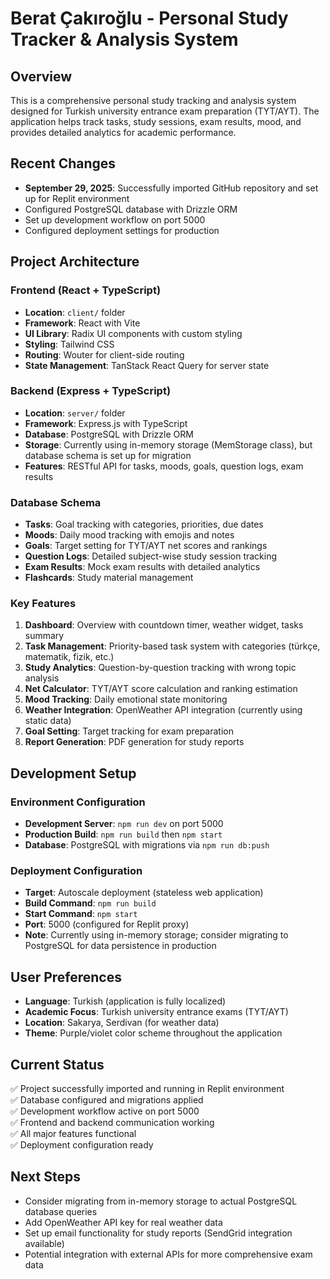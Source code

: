 # Berat Çakıroğlu - Personal Study Tracker & Analysis System

## Overview
This is a comprehensive personal study tracking and analysis system designed for Turkish university entrance exam preparation (TYT/AYT). The application helps track tasks, study sessions, exam results, mood, and provides detailed analytics for academic performance.

## Recent Changes
- **September 29, 2025**: Successfully imported GitHub repository and set up for Replit environment
- Configured PostgreSQL database with Drizzle ORM
- Set up development workflow on port 5000 
- Configured deployment settings for production

## Project Architecture

### Frontend (React + TypeScript)
- **Location**: `client/` folder
- **Framework**: React with Vite
- **UI Library**: Radix UI components with custom styling
- **Styling**: Tailwind CSS
- **Routing**: Wouter for client-side routing
- **State Management**: TanStack React Query for server state

### Backend (Express + TypeScript)
- **Location**: `server/` folder
- **Framework**: Express.js with TypeScript
- **Database**: PostgreSQL with Drizzle ORM
- **Storage**: Currently using in-memory storage (MemStorage class), but database schema is set up for migration
- **Features**: RESTful API for tasks, moods, goals, question logs, exam results

### Database Schema
- **Tasks**: Goal tracking with categories, priorities, due dates
- **Moods**: Daily mood tracking with emojis and notes  
- **Goals**: Target setting for TYT/AYT net scores and rankings
- **Question Logs**: Detailed subject-wise study session tracking
- **Exam Results**: Mock exam results with detailed analytics
- **Flashcards**: Study material management

### Key Features
1. **Dashboard**: Overview with countdown timer, weather widget, tasks summary
2. **Task Management**: Priority-based task system with categories (türkçe, matematik, fizik, etc.)
3. **Study Analytics**: Question-by-question tracking with wrong topic analysis
4. **Net Calculator**: TYT/AYT score calculation and ranking estimation
5. **Mood Tracking**: Daily emotional state monitoring
6. **Weather Integration**: OpenWeather API integration (currently using static data)
7. **Goal Setting**: Target tracking for exam preparation
8. **Report Generation**: PDF generation for study reports

## Development Setup

### Environment Configuration
- **Development Server**: `npm run dev` on port 5000
- **Production Build**: `npm run build` then `npm start`
- **Database**: PostgreSQL with migrations via `npm run db:push`

### Deployment Configuration
- **Target**: Autoscale deployment (stateless web application)
- **Build Command**: `npm run build`
- **Start Command**: `npm start`
- **Port**: 5000 (configured for Replit proxy)
- **Note**: Currently using in-memory storage; consider migrating to PostgreSQL for data persistence in production

## User Preferences
- **Language**: Turkish (application is fully localized)
- **Academic Focus**: Turkish university entrance exams (TYT/AYT)
- **Location**: Sakarya, Serdivan (for weather data)
- **Theme**: Purple/violet color scheme throughout the application

## Current Status
✅ Project successfully imported and running in Replit environment  
✅ Database configured and migrations applied  
✅ Development workflow active on port 5000  
✅ Frontend and backend communication working  
✅ All major features functional  
✅ Deployment configuration ready  

## Next Steps
- Consider migrating from in-memory storage to actual PostgreSQL database queries
- Add OpenWeather API key for real weather data
- Set up email functionality for study reports (SendGrid integration available)
- Potential integration with external APIs for more comprehensive exam data